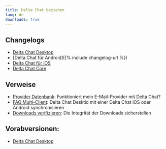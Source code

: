 ```yaml
---
title: Delta Chat beziehen
lang: de
downloads: true
---
```




<!-- GENERATED FILE -- DO NOT EDIT -->



## Changelogs

* [Delta Chat Desktop](https://github.com/deltachat/deltachat-desktop/blob/master/CHANGELOG.md)
* [Delta Chat für Android]({% include changelog-url %})
* [Delta Chat für iOS](https://github.com/deltachat/deltachat-ios/blob/master/CHANGELOG.md)
* [Delta Chat Core](https://github.com/deltachat/deltachat-core-rust/blob/master/CHANGELOG.md)

## Verweise

* [Provider Datenbank](https://providers.delta.chat/): Funktioniert mein  E-Mail-Provider mit Delta Chat?
* [FAQ Multi-Client](help#multiclient): Delta Chat Desktio mit einer Delta Chat iOS oder Android synchronisieren
* [Downloads verifizieren](verify-downloads): Die Integrität der Downloads sicherstellen

## Vorabversionen:
* [Delta Chat Desktop](https://download.delta.chat/desktop/preview/)
